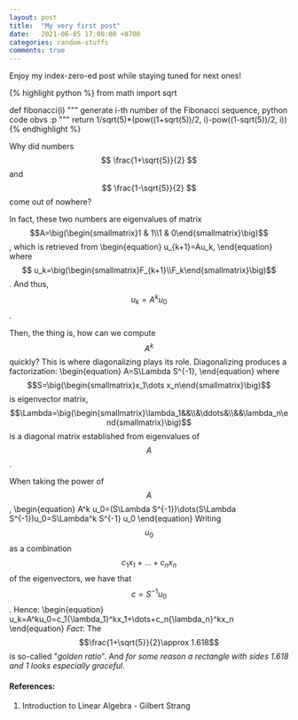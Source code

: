 ```yaml
---
layout: post
title:  "My very first post"
date:   2021-06-05 17:00:00 +0700
categories: random-stuffs
comments: true
---
```

Enjoy my index-zero-ed post while staying tuned for next ones!

{% highlight python %}
from math import sqrt

def fibonacci(i)
	"""
	generate i-th number of the Fibonacci sequence, python code obvs :p
	"""
	return 1/sqrt(5)\*(pow((1+sqrt(5))/2, i)-pow((1-sqrt(5))/2, i))
{% endhighlight %}

Why did numbers $$ \frac{1+\sqrt{5}}{2} $$ and $$ \frac{1-\sqrt{5}}{2} $$ come out of nowhere?

In fact, these two numbers are eigenvalues of matrix $$A=\big(\begin{smallmatrix}1 & 1\\1 & 0\end{smallmatrix}\big)$$, which is retrieved from
\begin{equation}
u_{k+1}=Au_k,
\end{equation}
where $$ u_k=\big(\begin{smallmatrix}F_{k+1}\\F_k\end{smallmatrix}\big)$$.
And thus, $$ u_k=A^k u_0 $$.

Then, the thing is, how can we compute $$A^k$$ quickly? This is where diagonalizing plays its role. Diagonalizing produces a factorization:
\begin{equation}
A=S\Lambda S^{-1},
\end{equation}
where $$S=\big(\begin{smallmatrix}x_1\dots x_n\end{smallmatrix}\big)$$ is eigenvector matrix, $$\Lambda=\big(\begin{smallmatrix}\lambda_1&&\\&\ddots&\\&&\lambda_n\end{smallmatrix}\big)$$ is a diagonal matrix established from eigenvalues of $$A$$.  

When taking the power of $$A$$,
\begin{equation}
A^k u_0=(S\Lambda S^{-1})\dots(S\Lambda S^{-1})u_0=S\Lambda^k S^{-1} u_0
\end{equation}
Writing $$u_0$$ as a combination $$c_1x_1+\dots+c_nx_n$$ of the eigenvectors, we have that $$c=S^{-1}u_0$$. Hence:
\begin{equation}
u_k=A^ku_0=c_1{\lambda_1}^kx_1+\dots+c_n{\lambda_n}^kx_n
\end{equation}
*Fact*: The $$\frac{1+\sqrt{5}}{2}\approx 1.618$$ is so-called "*golden ratio*". And *for some reason a rectangle with sides 1.618 and 1 looks especially graceful*.

#### References:
1. Introduction to Linear Algebra - Gilbert Strang